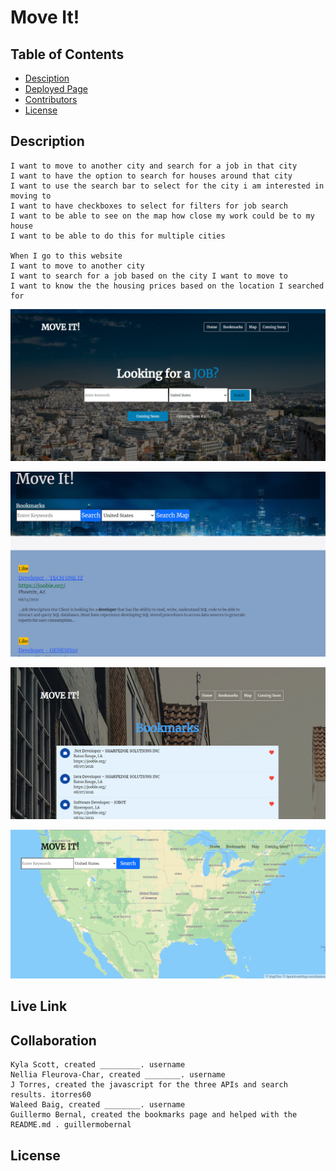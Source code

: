 
<!-- Move it! is a place where you can find your next job...
(elevator pitch) tech used (api, css)-->

# Move It!

## Table of Contents
* [Desciption](#desciption)
* [Deployed Page](#deployedPage)
* [Contributors](#contributors)
* [License](#license)


## Description
<!-- Move it! is a place where you can find your next job (elevator pitch)  ...
This app was created with Javascript, JQuery, Bootstrap, & Materialize.-->

```
I want to move to another city and search for a job in that city
I want to have the option to search for houses around that city
I want to use the search bar to select for the city i am interested in moving to
I want to have checkboxes to select for filters for job search
I want to be able to see on the map how close my work could be to my house
I want to be able to do this for multiple cities

When I go to this website
I want to move to another city
I want to search for a job based on the city I want to move to
I want to know the the housing prices based on the location I searched for 
```

![home screenshot](./assets/images/homeSS.PNG)

![search screenshot](./assets/images/searchSS.PNG)

![bookmarks screenshot](./assets/images/bookmarksSS.PNG)

![map screenshot](./assets/images/mapSS.PNG)


## Live Link
<!--this is where our github pages link  goes. Nellia needs to add it from the repo pages-->


## Collaboration

<!--name, role in project, github username  -->
```
Kyla Scott, created _________. username
Nellia Fleurova-Char, created ________. username
J Torres, created the javascript for the three APIs and search results. itorres60
Waleed Baig, created ________. username
Guillermo Bernal, created the bookmarks page and helped with the README.md . guillermobernal
```



## License




